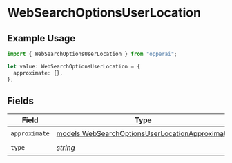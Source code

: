 # WebSearchOptionsUserLocation

## Example Usage

```typescript
import { WebSearchOptionsUserLocation } from "opperai";

let value: WebSearchOptionsUserLocation = {
  approximate: {},
};
```

## Fields

| Field                                                                                                  | Type                                                                                                   | Required                                                                                               | Description                                                                                            |
| ------------------------------------------------------------------------------------------------------ | ------------------------------------------------------------------------------------------------------ | ------------------------------------------------------------------------------------------------------ | ------------------------------------------------------------------------------------------------------ |
| `approximate`                                                                                          | [models.WebSearchOptionsUserLocationApproximate](../models/websearchoptionsuserlocationapproximate.md) | :heavy_check_mark:                                                                                     | N/A                                                                                                    |
| `type`                                                                                                 | *string*                                                                                               | :heavy_check_mark:                                                                                     | N/A                                                                                                    |